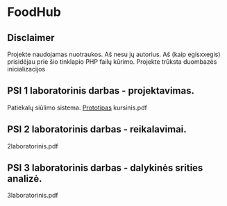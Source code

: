 # FoodHub
## Disclaimer
Projekte naudojamas nuotraukos. Aš nesu jų autorius.
Aš (kaip egisxxegis) prisidėjau prie šio tinklapio PHP failų kūrimo.
Projekte trūksta duombazės inicializacijos
## PSI 1 laboratorinis darbas - projektavimas. 
Patiekalų siūlimo sistema. [Prototipas](http://foodorganiser.epizy.com/?i=1)
kursinis.pdf
## PSI 2 laboratorinis darbas - reikalavimai.
2laboratorinis.pdf
## PSI 3 laboratorinis darbas - dalykinės srities analizė.
3laboratorinis.pdf
